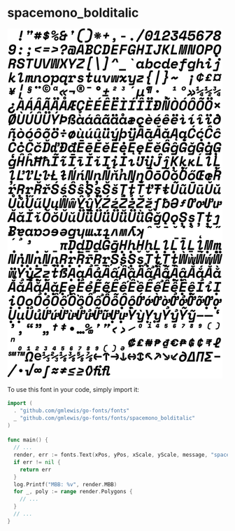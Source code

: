 # spacemono_bolditalic

![spacemono_bolditalic](spacemono_bolditalic.png)

To use this font in your code, simply import it:

```go
import (
  . "github.com/gmlewis/go-fonts/fonts"
  _ "github.com/gmlewis/go-fonts/fonts/spacemono_bolditalic"
)

func main() {
  // ...
  render, err := fonts.Text(xPos, yPos, xScale, yScale, message, "spacemono_bolditalic", Center)
  if err != nil {
    return err
  }
  log.Printf("MBB: %v", render.MBB)
  for _, poly := range render.Polygons {
    // ...
  }
  // ...
}
```
